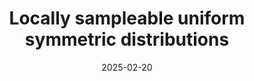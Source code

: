 ---
title: Locally sampleable uniform symmetric distributions
date: 2025-02-20
status:
notes: 02-20-25-ac.pdf
code:
site:
paper: At the MIT Algorithms and Complexity Seminar.
presenters: Kewen Wu
series: Combinatorics 
---